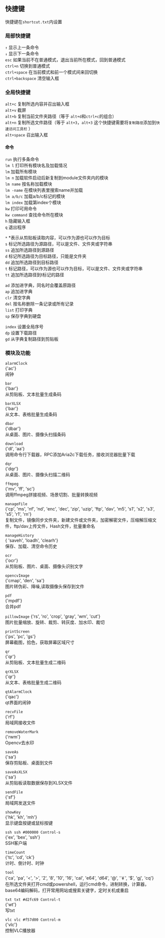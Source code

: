 ## 快捷键
快捷键在`shortcut.txt`内设置</br>

### 局部快捷键
`↑` 显示上一条命令</br>
`↓` 显示下一条命令</br>
`esc` 如果当前不在普通模式，退出当前所在模式，回到普通模式</br>
`ctrl+n` 切换到普通模式</br>
`ctrl+space` 在当前模式和前一个模式间来回切换</br>
`ctrl+backspace` 清空输入框</br>

### 全局快捷键

`alt+c` 复制所选内容并召出输入框</br>
`alt+v` 截屏</br>
`alt+b` 复制当前文件夹路径（等于 `alt+d`和`ctrl+c`的组合）</br>
`alt+n` 复制所选文件路径（等于 `alt+3`，`alt+3` 这个快捷键需要将`复制路径`添加到`快速访问工具栏` ）</br>
`alt+space` 召出输入框</br>

#### 命令
`run` 执行多条命令</br>
`lm l` 打印所有模块名及加载情况</br>
`lm` 加载所有模块</br>
`lm n` 加载软件启动后新复制到module文件夹内的模块</br>
`lm name` 按名称加载模块</br>
`lm -name` 在模块列表里搜索name并加载</br>
`lm a/b/c` 加载a/b/c标记的模块</br>
`lm index` 加载第index个模块</br>
`kw` 打印可用命令</br>
`kw command` 查找命令所在模块</br>
`h` 隐藏输入框</br>
`q` 退出程序</br>


`*` *表示从剪贴板读取内容，可以作为源也可以作为目标</br>
`s` 标记所选路径为源路径，可以是文件、文件夹或字符串</br>
`ss` 追加所选路径到源路径</br>
`d` 标记所选路径为目标路径，只能是文件夹</br>
`dd` 追加所选路径到目标路径</br>
`t` 标记路径，可以作为源也可以作为目标，可以是文件、文件夹或字符串</br>
`tt` 追加所选路径到t标记的路径</br>


`ad` 添加进字典，同名时会覆盖原路径</br>
`ap` 追加进字典</br>
`clr` 清空字典</br>
`del` 按名称删除一条记录或所有记录</br>
`list` 打印字典</br>
`sp` 保存字典到硬盘</br>

`index` 设置全局序号</br>
`dp` 设置下载路径</br>
`gd` 从字典复制路径到剪贴板</br>

### 模块及功能


`alarmClock`</br>
{'ac'}</br>
闹钟</br>

`bar`</br>
{'bar'}</br>
从剪贴板、文本批量生成条码</br>

`barXLSX`</br>
{'bar'}</br>
从文本、表格批量生成条码</br>

`dbar`</br>
{'dbar'}</br>
从桌面、图片、摄像头扫描条码</br>

`download`</br>
{'dl', 'aa'}</br>
调用命令行下载器，RPC添加Aria2c下载任务，接收浏览器批量下载</br>

`dqr`</br>
{'dqr'}</br>
从桌面、图片、摄像头扫描二维码</br>

`ffmpeg`</br>
{'mv', 'ff', 'sc'}</br>
调用ffmpeg拼接视频、场景切割、批量转换视频</br>

`manageFile`</br>
{'cp', 'ms', 'nf', 'nd', 'enc', 'dec', 'zip', 'uzip', 'ftp', 'dav', 'm5', 's1', 's2', 's3', 's5', 'r1', 'rn'}</br>
复制文件，镜像同步文件夹，新建文件或文件夹，加密解密文件，压缩解压缩文件，ftp/dav上传文件，Hash文件，批量重命名</br>

`manageHistory`</br>
{ 'saveh', 'loadh', 'clearh'}</br>
保存、加载、清空命令历史</br>

`ocr`</br>
{'ocr'}</br>
从剪贴板、图片、桌面、摄像头识别文字</br>

`opencvImage`</br>
{'cmap', 'den', 'sa'}</br>
图片转伪彩、降噪,读取摄像头保存到文件</br>

`pdf`</br>
{'mpdf'}</br>
合并pdf</br>

`pillowImage`
{'rs', 'ro', 'crop', 'gray', 'wm', 'cut'}</br>
图片批量缩放、旋转、裁剪、转灰度、加水印、裁切</br>

`printScreen`</br>
{'ps', 'pc', 'gs'}</br>
屏幕截图，拾色，获取屏幕区域尺寸</br>

`qr`</br>
{'qr'}</br>
从剪贴板、文本批量生成二维码</br>

`qrXLSX`</br>
{'qr'}</br>
从文本、表格批量生成二维码</br>

`qtAlarmClock`</br>
{'qac'}</br>
qt界面的闹钟</br>

`recvFile`</br>
{'rf'}</br>
局域网接收文件</br>

`removeWaterMark`</br>
{'rwm'}</br>
Opencv去水印</br>

`saveAs`</br>
{'sa'}</br>
保存剪贴板、桌面到文件</br>

`saveAsXLSX`</br>
{'sa'}</br>
从剪贴板读取数据保存到XLSX文件</br>

`sendFile`</br>
{'sf'}</br>
局域网发送文件</br>

`showKey`</br>
{'hk', 'kh', 'mh'}</br>
显示键盘按键或鼠标按键</br>

`ssh ssh #000000 Control-s`</br>
{'ex', 'bex', 'ssh'}</br>
SSH客户端</br>

`timeCount`</br>
{'tc', 'cd', 'ck'}</br>
计时、倒计时、时钟</br>

`tool`</br>
{'ca', 'pa', '<', '>', '2', '8', '10', '16', 'cal', 'e64', 'd64', '@', '￥', '$', 'gj', 'cq'}</br>
在所选文件夹打开cmd或powershell，运行cmd命令，进制转换，计算器，base64编码解码，打开常用网站或搜索关键字，定时关机或重启</br>

`txt txt #d2fc69 Control-t`</br>
{'wt'}</br>
写txt</br>

`vlc vlc #f57d00 Control-m`</br>
{'vlc'}</br>
控制VLC播放器</br>


